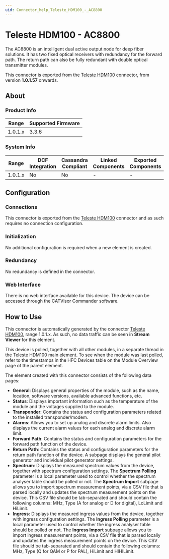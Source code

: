 ```yaml
---
uid: Connector_help_Teleste_HDM100_-_AC8800
---
```


# Teleste HDM100 - AC8800

The AC8800 is an intelligent dual active output node for deep fiber solutions. It has two fixed optical receivers with redundancy for the forward path. The return path can also be fully redundant with double optical transmitter modules.

This connector is exported from the [Teleste HDM100](xref:Connector_help_Teleste_HDM100) connector, from version **1.0.1.57** onwards.

## About

### Product Info

| Range     | Supported Firmware     |
|-----------|------------------------|
| 1.0.1.x   | 3.3.6                  |

### System Info

| Range     | DCF Integration     | Cassandra Compliant     | Linked Components     | Exported Components     |
|-----------|---------------------|-------------------------|-----------------------|-------------------------|
| 1.0.1.x   | No                  | No                      | -                     | -                       |

## Configuration

### Connections

This connector is exported from the [Teleste HDM100](xref:Connector_help_Teleste_HDM100) connector and as such requires no connection configuration.

### Initialization

No additional configuration is required when a new element is created.

### Redundancy

No redundancy is defined in the connector.

### Web Interface

There is no web interface available for this device. The device can be accessed through the CATVisor Commander software.

## How to Use

This connector is automatically generated by the connector [Teleste HDM100](xref:Connector_help_Teleste_HDM100), range 1.0.1.x. As such, no data traffic can be seen in **Stream Viewer** for this element.

This device is polled, together with all other modules, in a separate thread in the Teleste HDM100 main element. To see when the module was last polled, refer to the timestamps in the HFC Devices table on the Module Overview page of the parent element.

The element created with this connector consists of the following data pages:

- **General**: Displays general properties of the module, such as the name, location, software versions, available advanced functions, etc.
- **Status**: Displays important information such as the temperature of the module and the voltages supplied to the module.
- **Transponder**: Contains the status and configuration parameters related to the installed transponder/modem.
- **Alarms**: Allows you to set up analog and discrete alarm limits. Also displays the current alarm values for each analog and discrete alarm limit.
- **Forward Path**: Contains the status and configuration parameters for the forward path function of the device.
- **Return Path**: Contains the status and configuration parameters for the return path function of the device. A subpage displays the general pilot generator and individual pilot generator settings.
- **Spectrum**: Displays the measured spectrum values from the device, together with spectrum configuration settings. The **Spectrum Polling** parameter is a local parameter used to control whether the spectrum analyser table should be polled or not. The **Spectrum Import** subpage allows you to import spectrum measurement points, via a CSV file that is parsed locally and updates the spectrum measurement points on the device. This CSV file should be tab-separated and should contain the following columns: MHz, Type (A for analog or D for digital), LoLimit and HiLimit.
- **Ingress**: Displays the measured ingress values from the device, together with ingress configuration settings. The **Ingress Polling** parameter is a local parameter used to control whether the ingress analyser table should be polled or not. The **Ingress Import** subpage allows you to import ingress measurement points, via a CSV file that is parsed locally and updates the ingress measurement points on the device. This CSV file should be tab-separated and should contain the following columns: MHz, Type (Q for QAM or P for PAL), HiLimit and HIHILimit.
